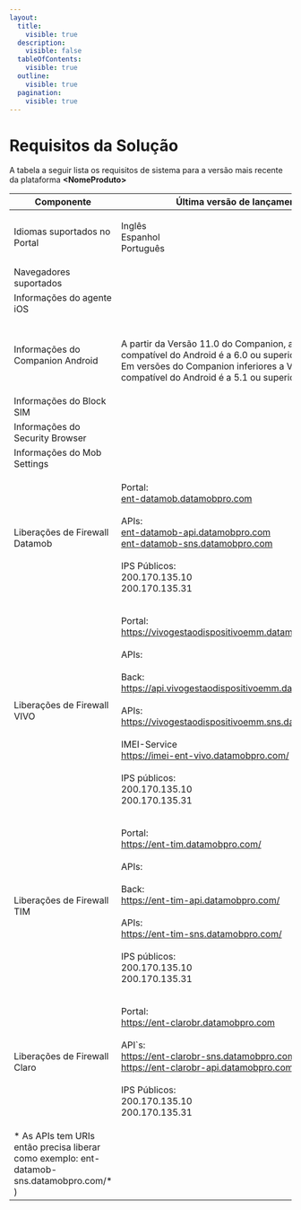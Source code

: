 ```yaml
---
layout:
  title:
    visible: true
  description:
    visible: false
  tableOfContents:
    visible: true
  outline:
    visible: true
  pagination:
    visible: true
---
```


# Requisitos da Solução

A tabela a seguir lista os requisitos de sistema para a versão mais recente da plataforma **\<NomeProduto>**

| Componente                                                                                  | Última versão de lançamento                                                                                                                                                                                                                                                                                                                                                                                                                                                                                                                                                                              |
| ------------------------------------------------------------------------------------------- | -------------------------------------------------------------------------------------------------------------------------------------------------------------------------------------------------------------------------------------------------------------------------------------------------------------------------------------------------------------------------------------------------------------------------------------------------------------------------------------------------------------------------------------------------------------------------------------------------------- |
| Idiomas suportados no Portal                                                                | <p>Inglês<br>Espanhol<br>Português</p>                                                                                                                                                                                                                                                                                                                                                                                                                                                                                                                                                                   |
| Navegadores suportados                                                                      |                                                                                                                                                                                                                                                                                                                                                                                                                                                                                                                                                                                                          |
| Informações do agente iOS                                                                   |                                                                                                                                                                                                                                                                                                                                                                                                                                                                                                                                                                                                          |
| Informações do Companion Android                                                            | <p><br>A partir da Versão 11.0 do Companion, a versão compatível do Android é a 6.0 ou superior<br>Em versões do Companion inferiores a V 11.0, a versão compatível do Android é a 5.1 ou superior</p>                                                                                                                                                                                                                                                                                                                                                                                                   |
| Informações do Block SIM                                                                    |                                                                                                                                                                                                                                                                                                                                                                                                                                                                                                                                                                                                          |
| Informações do Security Browser                                                             |                                                                                                                                                                                                                                                                                                                                                                                                                                                                                                                                                                                                          |
| Informações do Mob Settings                                                                 |                                                                                                                                                                                                                                                                                                                                                                                                                                                                                                                                                                                                          |
| <p>Liberações de Firewall<br>Datamob</p>                                                    | <p>Portal:<br><a href="http://ent-datamob.datamobpro.com/">ent-datamob.datamobpro.com</a><br><br>APIs:<br><a href="http://ent-datamob-api.datamobpro.com/">ent-datamob-api.datamobpro.com</a><br><a href="http://ent-datamob-sns.datamobpro.com/">ent-datamob-sns.datamobpro.com</a><br><br>IPS Públicos:<br>200.170.135.10<br>200.170.135.31</p>                                                                                                                                                                                                                                                        |
| <p>Liberações de Firewall<br>VIVO</p>                                                       | <p>Portal:<br><a href="https://vivogestaodispositivoemm.datamobpro.com/">https://vivogestaodispositivoemm.datamobpro.com/</a><br><br>APIs:<br><br>Back:<br><a href="https://api.vivogestaodispositivoemm.datamobpro.com/">https://api.vivogestaodispositivoemm.datamobpro.com/</a><br><br>APIs:<br><a href="https://vivogestaodispositivoemm.sns.datamobpro.com/">https://vivogestaodispositivoemm.sns.datamobpro.com/</a><br><br>IMEI-Service<br><a href="https://imei-ent-vivo.datamobpro.com/">https://imei-ent-vivo.datamobpro.com/</a><br><br>IPS públicos:<br>200.170.135.10<br>200.170.135.31</p> |
| <p>Liberações de Firewall<br>TIM</p>                                                        | <p>Portal:<br><a href="https://ent-tim.datamobpro.com/">https://ent-tim.datamobpro.com/</a><br><br>APIs:<br><br>Back:<br><a href="https://ent-tim-api.datamobpro.com/">https://ent-tim-api.datamobpro.com/</a><br><br>APIs:<br><a href="https://ent-tim-sns.datamobpro.com/">https://ent-tim-sns.datamobpro.com/</a><br><br>IPS públicos:<br>200.170.135.10<br>200.170.135.31</p>                                                                                                                                                                                                                        |
| <p>Liberações de Firewall<br>Claro</p>                                                      | <p>Portal:<br><a href="https://ent-clarobr.datamobpro.com/">https://ent-clarobr.datamobpro.com</a><br><br>API`s:<br><a href="https://ent-clarobr-sns.datamobpro.com/">https://ent-clarobr-sns.datamobpro.com/</a><br><a href="https://ent-clarobr-api.datamobpro.com/">https://ent-clarobr-api.datamobpro.com/<br><br></a>IPS Públicos:<br>200.170.135.10<br>200.170.135.31</p>                                                                                                                                                                                                                          |
| \* As APIs tem URIs então precisa liberar como exemplo: ent-datamob-sns.datamobpro.com/\* ) |                                                                                                                                                                                                                                                                                                                                                                                                                                                                                                                                                                                                          |

